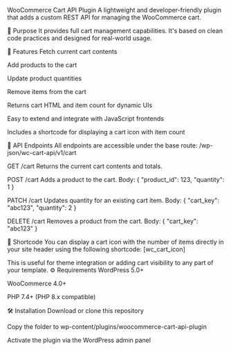 WooCommerce Cart API Plugin
A lightweight and developer-friendly plugin that adds a custom REST API for managing the WooCommerce cart.

🎯 Purpose
It provides full cart management capabilities.
It's based on clean code practices and designed for real-world usage.

🚀 Features
Fetch current cart contents

Add products to the cart

Update product quantities

Remove items from the cart

Returns cart HTML and item count for dynamic UIs

Easy to extend and integrate with JavaScript frontends

Includes a shortcode for displaying a cart icon with item count

📡 API Endpoints
All endpoints are accessible under the base route: /wp-json/wc-cart-api/v1/cart

GET /cart
Returns the current cart contents and totals.

POST /cart
Adds a product to the cart.
Body:
{
"product_id": 123,
"quantity": 1
}

PATCH /cart
Updates quantity for an existing cart item.
Body:
{
"cart_key": "abc123",
"quantity": 2
}

DELETE /cart
Removes a product from the cart.
Body:
{
"cart_key": "abc123"
}

🧩 Shortcode
You can display a cart icon with the number of items directly in your site header using the following shortcode:
[wc_cart_icon]

This is useful for theme integration or adding cart visibility to any part of your template.
⚙️ Requirements
WordPress 5.0+

WooCommerce 4.0+

PHP 7.4+ (PHP 8.x compatible)

🛠️ Installation
Download or clone this repository

Copy the folder to wp-content/plugins/woocommerce-cart-api-plugin

Activate the plugin via the WordPress admin panel
